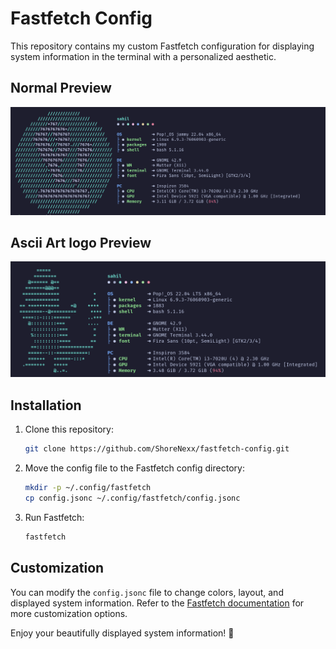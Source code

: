 # Fastfetch Config

This repository contains my custom Fastfetch configuration for displaying system information in the terminal with a personalized aesthetic.

## Normal Preview

![Fastfetch Preview](Preview.png)

## Ascii Art logo Preview

![Fastfetch Preview2](Preview2.png)



## Installation

1. Clone this repository:
   ```sh
   git clone https://github.com/ShoreNexx/fastfetch-config.git
   ```
2. Move the config file to the Fastfetch config directory:
   ```sh
   mkdir -p ~/.config/fastfetch
   cp config.jsonc ~/.config/fastfetch/config.jsonc
   ```
3. Run Fastfetch:
   ```sh
   fastfetch
   ```

## Customization

You can modify the `config.jsonc` file to change colors, layout, and displayed system information. Refer to the [Fastfetch documentation](https://github.com/fastfetch-cli/fastfetch) for more customization options.

Enjoy your beautifully displayed system information! 🎉


